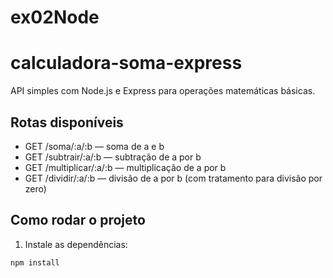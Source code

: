 # ex02Node
# calculadora-soma-express

API simples com Node.js e Express para operações matemáticas básicas.

## Rotas disponíveis

- GET /soma/:a/:b — soma de a e b  
- GET /subtrair/:a/:b — subtração de a por b  
- GET /multiplicar/:a/:b — multiplicação de a por b  
- GET /dividir/:a/:b — divisão de a por b (com tratamento para divisão por zero)

## Como rodar o projeto

1. Instale as dependências:

```bash
npm install
